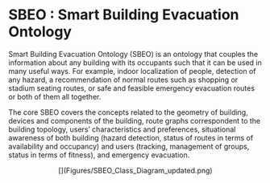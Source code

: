 # SBEO : Smart Building Evacuation Ontology

Smart Building Evacuation Ontology (SBEO) is an ontology that couples the information about any building with its occupants such that it can be used in many useful ways. For example, indoor localization of people, detection of any hazard, a recommendation of normal routes such as shopping or stadium seating routes, or safe and feasible emergency evacuation routes or both of them all together.  

The core SBEO covers the concepts related to the geometry of building, devices and components of the building, route graphs correspondent to the building topology, users’ characteristics and preferences, situational awareness of both building (hazard detection, status of routes in terms of availability and occupancy) and users (tracking, management of groups, status in terms of fitness), and emergency evacuation.

<p align="center">
  [](Figures/SBEO_Class_Diagram_updated.png)
</p>

